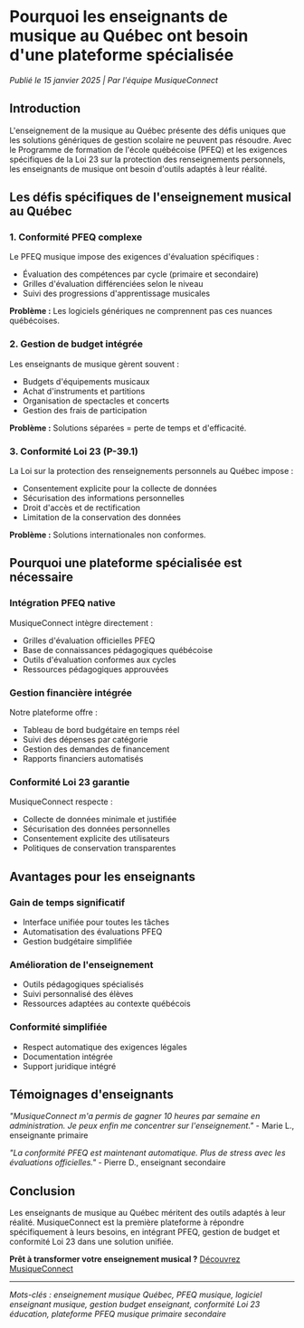 # Pourquoi les enseignants de musique au Québec ont besoin d'une plateforme spécialisée

*Publié le 15 janvier 2025 | Par l'équipe MusiqueConnect*

## Introduction

L'enseignement de la musique au Québec présente des défis uniques que les solutions génériques de gestion scolaire ne peuvent pas résoudre. Avec le Programme de formation de l'école québécoise (PFEQ) et les exigences spécifiques de la Loi 23 sur la protection des renseignements personnels, les enseignants de musique ont besoin d'outils adaptés à leur réalité.

## Les défis spécifiques de l'enseignement musical au Québec

### 1. Conformité PFEQ complexe

Le PFEQ musique impose des exigences d'évaluation spécifiques :
- Évaluation des compétences par cycle (primaire et secondaire)
- Grilles d'évaluation différenciées selon le niveau
- Suivi des progressions d'apprentissage musicales

**Problème :** Les logiciels génériques ne comprennent pas ces nuances québécoises.

### 2. Gestion de budget intégrée

Les enseignants de musique gèrent souvent :
- Budgets d'équipements musicaux
- Achat d'instruments et partitions
- Organisation de spectacles et concerts
- Gestion des frais de participation

**Problème :** Solutions séparées = perte de temps et d'efficacité.

### 3. Conformité Loi 23 (P-39.1)

La Loi sur la protection des renseignements personnels au Québec impose :
- Consentement explicite pour la collecte de données
- Sécurisation des informations personnelles
- Droit d'accès et de rectification
- Limitation de la conservation des données

**Problème :** Solutions internationales non conformes.

## Pourquoi une plateforme spécialisée est nécessaire

### Intégration PFEQ native

MusiqueConnect intègre directement :
- Grilles d'évaluation officielles PFEQ
- Base de connaissances pédagogiques québécoise
- Outils d'évaluation conformes aux cycles
- Ressources pédagogiques approuvées

### Gestion financière intégrée

Notre plateforme offre :
- Tableau de bord budgétaire en temps réel
- Suivi des dépenses par catégorie
- Gestion des demandes de financement
- Rapports financiers automatisés

### Conformité Loi 23 garantie

MusiqueConnect respecte :
- Collecte de données minimale et justifiée
- Sécurisation des données personnelles
- Consentement explicite des utilisateurs
- Politiques de conservation transparentes

## Avantages pour les enseignants

### Gain de temps significatif
- Interface unifiée pour toutes les tâches
- Automatisation des évaluations PFEQ
- Gestion budgétaire simplifiée

### Amélioration de l'enseignement
- Outils pédagogiques spécialisés
- Suivi personnalisé des élèves
- Ressources adaptées au contexte québécois

### Conformité simplifiée
- Respect automatique des exigences légales
- Documentation intégrée
- Support juridique intégré

## Témoignages d'enseignants

*"MusiqueConnect m'a permis de gagner 10 heures par semaine en administration. Je peux enfin me concentrer sur l'enseignement."* - Marie L., enseignante primaire

*"La conformité PFEQ est maintenant automatique. Plus de stress avec les évaluations officielles."* - Pierre D., enseignant secondaire

## Conclusion

Les enseignants de musique au Québec méritent des outils adaptés à leur réalité. MusiqueConnect est la première plateforme à répondre spécifiquement à leurs besoins, en intégrant PFEQ, gestion de budget et conformité Loi 23 dans une solution unifiée.

**Prêt à transformer votre enseignement musical ?** [Découvrez MusiqueConnect](https://musiqueconnect.ca)

---

*Mots-clés : enseignement musique Québec, PFEQ musique, logiciel enseignant musique, gestion budget enseignant, conformité Loi 23 éducation, plateforme PFEQ musique primaire secondaire* 